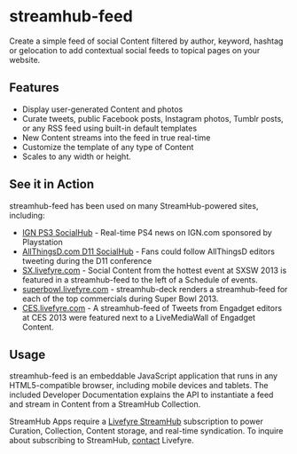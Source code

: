 # streamhub-feed

Create a simple feed of social Content filtered by author, keyword, hashtag or gelocation to add contextual social feeds to topical pages on your website.

## Features

* Display user-generated Content and photos
* Curate tweets, public Facebook posts, Instagram photos, Tumblr posts, or any RSS feed using built-in default templates
* New Content streams into the feed in true real-time
* Customize the template of any type of Content
* Scales to any width or height.

## See it in Action

streamhub-feed has been used on many StreamHub-powered sites, including:

* [IGN PS3 SocialHub](http://microsites.ign.com/ps4socialhub/) - Real-time PS4 news on IGN.com sponsored by Playstation
* [AllThingsD.com D11 SocialHub](http://allthingsd.com/d11socialhub/) - Fans could follow AllThingsD editors tweeting during the D11 conference
* [SX.livefyre.com](http://sx.livefyre.com) - Social Content from the hottest event at SXSW 2013 is featured in a streamhub-feed to the left of a Schedule of events.
* [superbowl.livefyre.com](http://superbowl.livefyre.com/#/commercials) - streamhub-deck renders a streamhub-feed for each of the top commercials during Super Bowl 2013.
* [CES.livefyre.com](http://ces.livefyre.com/news/Engadget.html) - A streamhub-feed of Tweets from Engadget editors at CES 2013 were featured next to a LiveMediaWall of Engadget Content.

## Usage

streamhub-feed is an embeddable JavaScript application that runs in any HTML5-compatible browser, including mobile devices and tablets. The included Developer Documentation explains the API to instantiate a feed and stream in Content from a StreamHub Collection.

StreamHub Apps require a [Livefyre StreamHub](http://www.livefyre.com/streamhub/) subscription to power Curation, Collection, Content storage, and real-time syndication. To inquire about subscribing to StreamHub, [contact](mailto:sales@livefyre.com) Livefyre.

